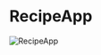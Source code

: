 ﻿# RecipeApp
![RecipeApp](https://github.com/user-attachments/assets/b88e680f-7a2d-40b8-a496-72cc65fef480)
